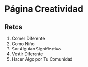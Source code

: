 # Página Creatividad

## Retos 

1. Comer Diferente
2. Como Niño
3. Ser Alguien Significativo
4. Vestir Diferente
5. Hacer Algo por Tu Comunidad
